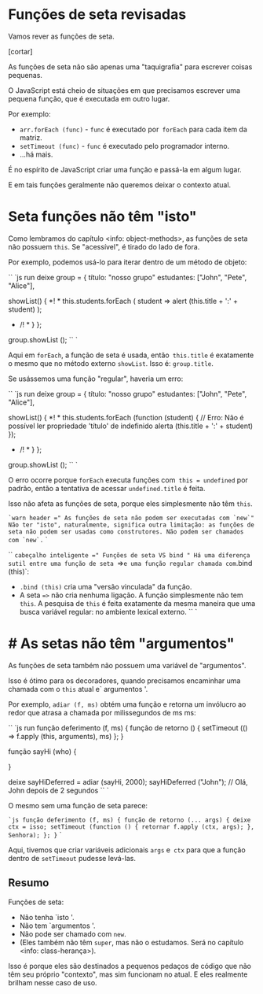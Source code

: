 # Funções de seta revisadas

Vamos rever as funções de seta.

[cortar]

As funções de seta não são apenas uma "taquigrafia" para escrever coisas pequenas.

O JavaScript está cheio de situações em que precisamos escrever uma pequena função, que é executada em outro lugar.

Por exemplo:

- `arr.forEach (func)` - `func` é executado por` forEach` para cada item da matriz.
- `setTimeout (func)` - `func` é executado pelo programador interno.
- ...há mais.

É no espírito de JavaScript criar uma função e passá-la em algum lugar.

E em tais funções geralmente não queremos deixar o contexto atual.

# Seta funções não têm "isto"

Como lembramos do capítulo <info: object-methods>, as funções de seta não possuem `this`. Se "acessível", é tirado do lado de fora.

Por exemplo, podemos usá-lo para iterar dentro de um método de objeto:

`` `js run
deixe group = {
título: "nosso grupo"
estudantes: ["John", "Pete", "Alice"],

showList() {
*! *
this.students.forEach (
student => alert (this.title + ':' + student)
);
* /! *
}
};

group.showList ();
`` `

Aqui em `forEach`, a função de seta é usada, então` this.title` é exatamente o mesmo que no método externo `showList`. Isso é: `group.title`.

Se usássemos uma função "regular", haveria um erro:

`` `js run
deixe group = {
título: "nosso grupo"
estudantes: ["John", "Pete", "Alice"],

showList() {
*! *
this.students.forEach (function (student) {
// Erro: Não é possível ler propriedade 'título' de indefinido
alerta (this.title + ':' + student)
});
* /! *
}
};

group.showList ();
`` `

O erro ocorre porque `forEach` executa funções com` this = undefined` por padrão, então a tentativa de acessar `undefined.title` é feita.

Isso não afeta as funções de seta, porque eles simplesmente não têm `this`.

`` `warn header =" As funções de seta não podem ser executadas com `new`"
Não ter "isto", naturalmente, significa outra limitação: as funções de seta não podem ser usadas como construtores. Não podem ser chamados com `new`.
`` `

`` `cabeçalho inteligente =" Funções de seta VS bind "
Há uma diferença sutil entre uma função de seta `=>` e uma função regular chamada com `.bind (this)`:

- `.bind (this)` cria uma "versão vinculada" da função.
- A seta `=>` não cria nenhuma ligação. A função simplesmente não tem `this`. A pesquisa de `this` é feita exatamente da mesma maneira que uma busca variável regular: no ambiente lexical externo.
`` `

# # As setas não têm "argumentos"

As funções de seta também não possuem uma variável de "argumentos".

Isso é ótimo para os decoradores, quando precisamos encaminhar uma chamada com o `this` atual e` argumentos '.

Por exemplo, `adiar (f, ms)` obtém uma função e retorna um invólucro ao redor que atrasa a chamada por milissegundos de ms ms:

`` `js run
função deferimento (f, ms) {
função de retorno () {
setTimeout (() => f.apply (this, arguments), ms)
};
}

função sayHi (who) {

}

deixe sayHiDeferred = adiar (sayHi, 2000);
sayHiDeferred ("John"); // Olá, John depois de 2 segundos
`` `

O mesmo sem uma função de seta parece:

`` `js
função deferimento (f, ms) {
função de retorno (... args) {
deixe ctx = isso;
setTimeout (function () {
retornar f.apply (ctx, args);
}, Senhora);
};
}
`` `

Aqui, tivemos que criar variáveis ​​adicionais `args` e` ctx` para que a função dentro de `setTimeout` pudesse levá-las.

## Resumo

Funções de seta:

- Não tenha `isto '.
- Não tem `argumentos '.
- Não pode ser chamado com `new`.
- (Eles também não têm `super`, mas não o estudamos. Será no capítulo <info: class-herança>).

Isso é porque eles são destinados a pequenos pedaços de código que não têm seu próprio "contexto", mas sim funcionam no atual. E eles realmente brilham nesse caso de uso.
